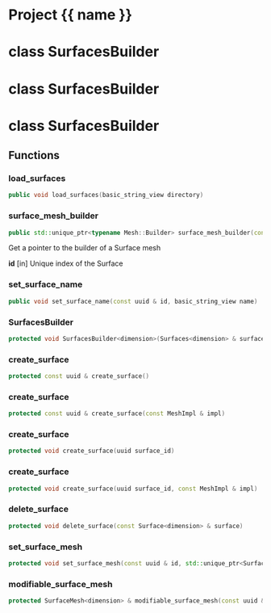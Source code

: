 <script setup>
import {useRoute} from 'vitepress'
const {path} = useRoute()
const tokens = path.split('/')
const words = tokens[2].split('-');
for (let i = 0; i < words.length; i++) {
    words[i] = words[i].charAt(0).toUpperCase() + words[i].slice(1);
    words[i] = words[i].replace('geode', 'Geode')
}
const name = words.join('-');
</script>
# Project {{ name }}

# class SurfacesBuilder


# class SurfacesBuilder


# class SurfacesBuilder


## Functions

### load_surfaces

```cpp
public void load_surfaces(basic_string_view directory)
```


### surface_mesh_builder

```cpp
public std::unique_ptr<typename Mesh::Builder> surface_mesh_builder(const uuid & id)
```


 Get a pointer to the builder of a Surface mesh

**id** [in] Unique index of the Surface

### set_surface_name

```cpp
public void set_surface_name(const uuid & id, basic_string_view name)
```


### SurfacesBuilder

```cpp
protected void SurfacesBuilder<dimension>(Surfaces<dimension> & surfaces)
```


### create_surface

```cpp
protected const uuid & create_surface()
```


### create_surface

```cpp
protected const uuid & create_surface(const MeshImpl & impl)
```


### create_surface

```cpp
protected void create_surface(uuid surface_id)
```


### create_surface

```cpp
protected void create_surface(uuid surface_id, const MeshImpl & impl)
```


### delete_surface

```cpp
protected void delete_surface(const Surface<dimension> & surface)
```


### set_surface_mesh

```cpp
protected void set_surface_mesh(const uuid & id, std::unique_ptr<SurfaceMesh<dimension> > mesh)
```


### modifiable_surface_mesh

```cpp
protected SurfaceMesh<dimension> & modifiable_surface_mesh(const uuid & id)
```




